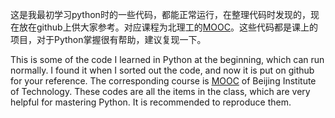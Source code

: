 这是我最初学习python时的一些代码，都能正常运行，在整理代码时发现的，现在放在github上供大家参考。对应课程为北理工的[MOOC](https://www.icourse163.org/course/BIT-268001)。这些代码都是课上的项目，对于Python掌握很有帮助，建议复现一下。

This is some of the code I learned in Python at the beginning, which can run normally. I found it when I sorted out the code, and now it is put on github for your reference. The corresponding course is [MOOC](https://www.icourse163.org/course/BIT-268001) of Beijing Institute of Technology. These codes are all the items in the class, which are very helpful for mastering Python. It is recommended to reproduce them.